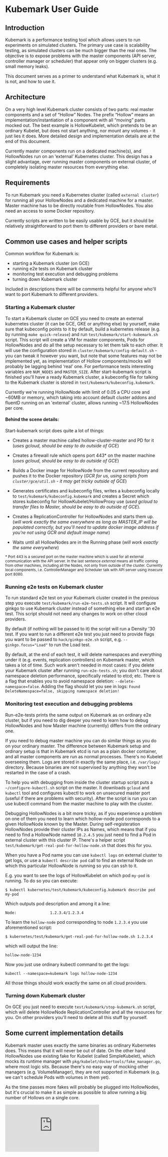 # Kubemark User Guide

## Introduction

Kubemark is a performance testing tool which allows users to run experiments on
simulated clusters. The primary use case is scalability testing, as simulated
clusters can be much bigger than the real ones. The objective is to expose
problems with the master components (API server, controller manager or
scheduler) that appear only on bigger clusters (e.g. small memory leaks).

This document serves as a primer to understand what Kubemark is, what it is not,
and how to use it.

## Architecture

On a very high level Kubemark cluster consists of two parts: real master
components and a set of “Hollow” Nodes. The prefix “Hollow” means an
implementation/instantiation of a component with all “moving” parts mocked out.
The best example is HollowKubelet, which pretends to be an ordinary Kubelet, but
does not start anything, nor mount any volumes - it just lies it does. More
detailed design and implementation details are at the end of this document.

Currently master components run on a dedicated machine(s), and HollowNodes run
on an ‘external’ Kubernetes cluster. This design has a slight advantage, over
running master components on external cluster, of completely isolating master
resources from everything else.

## Requirements

To run Kubemark you need a Kubernetes cluster (called `external cluster`)
for running all your HollowNodes and a dedicated machine for a master.
Master machine has to be directly routable from HollowNodes. You also need an
access to some Docker repository.

Currently scripts are written to be easily usable by GCE, but it should be
relatively straightforward to port them to different providers or bare metal.

## Common use cases and helper scripts

Common workflow for Kubemark is:
- starting a Kubemark cluster (on GCE)
- running e2e tests on Kubemark cluster
- monitoring test execution and debugging problems
- turning down Kubemark cluster

Included in descriptions there will be comments helpful for anyone who'll want to
port Kubemark to different providers.

### Starting a Kubemark cluster

To start a Kubemark cluster on GCE you need to create an external kubernetes
cluster (it can be GCE, GKE or anything else) by yourself, make sure that kubeconfig
points to it by default, build a kubernetes release (e.g. by running
`make quick-release`) and run `test/kubemark/start-kubemark.sh` script.
This script will create a VM for master components, Pods for HollowNodes
and do all the setup necessary to let them talk to each other. It will use the
configuration stored in `cluster/kubemark/config-default.sh` - you can tweak it
however you want, but note that some features may not be implemented yet, as
implementation of Hollow components/mocks will probably be lagging behind ‘real’
one. For performance tests interesting variables are `NUM_NODES` and
`MASTER_SIZE`. After start-kubemark script is finished you'll have a ready
Kubemark cluster, a kubeconfig file for talking to the Kubemark cluster is
stored in `test/kubemark/kubeconfig.kubemark`.

Currently we're running HollowNode with limit of 0.05 a CPU core and ~60MB or
memory, which taking into account default cluster addons and fluentD running on
an 'external' cluster, allows running ~17.5 HollowNodes per core.

#### Behind the scene details:

Start-kubemark script does quite a lot of things:

- Creates a master machine called hollow-cluster-master and PD for it (*uses
gcloud, should be easy to do outside of GCE*)

- Creates a firewall rule which opens port 443\* on the master machine (*uses
gcloud, should be easy to do outside of GCE*)

- Builds a Docker image for HollowNode from the current repository and pushes it
to the Docker repository (*GCR for us, using scripts from
`cluster/gce/util.sh` - it may get tricky outside of GCE*)

- Generates certificates and kubeconfig files, writes a kubeconfig locally to
`test/kubemark/kubeconfig.kubemark` and creates a Secret which stores kubeconfig for
HollowKubelet/HollowProxy use (*used gcloud to transfer files to Master, should
be easy to do outside of GCE*).

- Creates a ReplicationController for HollowNodes and starts them up. (*will
work exactly the same everywhere as long as MASTER_IP will be populated
correctly, but you'll need to update docker image address if you're not using
GCR and default image name*)

- Waits until all HollowNodes are in the Running phase (*will work exactly the
same everywhere*)

<sub>\* Port 443 is a secured port on the master machine which is used for all
external communication with the API server. In the last sentence *external*
means all traffic coming from other machines, including all the Nodes, not only
from outside of the cluster. Currently local components, i.e. ControllerManager
and Scheduler talk with API server using insecure port 8080.</sub>

### Running e2e tests on Kubemark cluster

To run standard e2e test on your Kubemark cluster created in the previous step
you execute `test/kubemark/run-e2e-tests.sh` script. It will configure ginkgo to
use Kubemark cluster instead of something else and start an e2e test. This
script should not need any changes to work on other cloud providers.

By default (if nothing will be passed to it) the script will run a Density '30
test. If you want to run a different e2e test you just need to provide flags you want to be
passed to `hack/ginkgo-e2e.sh` script, e.g. `--ginkgo.focus="Load"` to run the
Load test.

By default, at the end of each test, it will delete namespaces and everything
under it (e.g. events, replication controllers) on Kubemark master, which takes
a lot of time. Such work aren't needed in most cases: if you delete your
Kubemark cluster after running `run-e2e-tests.sh`; you don't care about
namespace deletion performance, specifically related to etcd; etc. There is a
flag that enables you to avoid namespace deletion: `--delete-namespace=false`.
Adding the flag should let you see in logs: `Found DeleteNamespace=false,
skipping namespace deletion!`

### Monitoring test execution and debugging problems

Run-e2e-tests prints the same output on Kubemark as on ordinary e2e cluster, but
if you need to dig deeper you need to learn how to debug HollowNodes and how
Master machine (currently) differs from the ordinary one.

If you need to debug master machine you can do similar things as you do on your
ordinary master. The difference between Kubemark setup and ordinary setup is
that in Kubemark etcd is run as a plain docker container, and all master
components are run as normal processes. There's no Kubelet overseeing them. Logs
are stored in exactly the same place, i.e. `/var/logs/` directory. Because
binaries are not supervised by anything they won't be restarted in the case of a
crash.

To help you with debugging from inside the cluster startup script puts a
`~/configure-kubectl.sh` script on the master. It downloads `gcloud` and
`kubectl` tool and configures kubectl to work on unsecured master port (useful
if there are problems with security). After the script is run you can use
kubectl command from the master machine to play with the cluster.

Debugging HollowNodes is a bit more tricky, as if you experience a problem on
one of them you need to learn which hollow-node pod corresponds to a given
HollowNode known by the Master. During self-registeration HollowNodes provide
their cluster IPs as Names, which means that if you need to find a HollowNode
named `10.2.4.5` you just need to find a Pod in external cluster with this
cluster IP. There's a helper script
`test/kubemark/get-real-pod-for-hollow-node.sh` that does this for you.

When you have a Pod name you can use `kubectl logs` on external cluster to get
logs, or use a `kubectl describe pod` call to find an external Node on which
this particular HollowNode is running so you can ssh to it.

E.g. you want to see the logs of HollowKubelet on which pod `my-pod` is running.
To do so you can execute:

```
$ kubectl kubernetes/test/kubemark/kubeconfig.kubemark describe pod my-pod
```

Which outputs pod description and among it a line:

```
Node:				1.2.3.4/1.2.3.4
```

To learn the `hollow-node` pod corresponding to node `1.2.3.4` you use
aforementioned script:

```
$ kubernetes/test/kubemark/get-real-pod-for-hollow-node.sh 1.2.3.4
```

which will output the line:

```
hollow-node-1234
```

Now you just use ordinary kubectl command to get the logs:

```
kubectl --namespace=kubemark logs hollow-node-1234
```

All those things should work exactly the same on all cloud providers.

### Turning down Kubemark cluster

On GCE you just need to execute `test/kubemark/stop-kubemark.sh` script, which
will delete HollowNode ReplicationController and all the resources for you. On
other providers you'll need to delete all this stuff by yourself.

## Some current implementation details

Kubemark master uses exactly the same binaries as ordinary Kubernetes does. This
means that it will never be out of date. On the other hand HollowNodes use
existing fake for Kubelet (called SimpleKubelet), which mocks its runtime
manager with `pkg/kubelet/dockertools/fake_manager.go`, where most logic sits.
Because there's no easy way of mocking other managers (e.g. VolumeManager), they
are not supported in Kubemark (e.g. we can't schedule Pods with volumes in them
yet).

As the time passes more fakes will probably be plugged into HollowNodes, but
it's crucial to make it as simple as possible to allow running a big number of
Hollows on a single core.


<!-- BEGIN MUNGE: GENERATED_ANALYTICS -->
[![Analytics](https://kubernetes-site.appspot.com/UA-36037335-10/GitHub/docs/devel/kubemark-guide.md?pixel)]()
<!-- END MUNGE: GENERATED_ANALYTICS -->

